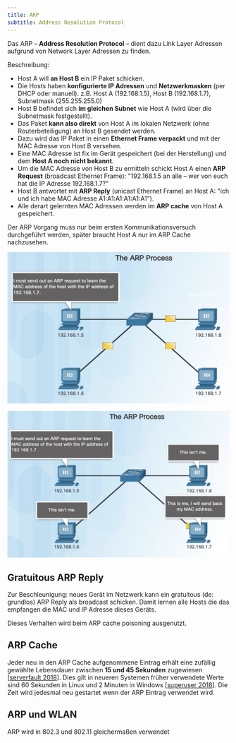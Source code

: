 ```yaml
---
title: ARP
subtitle: Address Resolution Protocol
---
```


Das ARP – **Address Resolution Protocol** –  dient dazu Link Layer Adressen aufgrund von Network Layer Adressen zu finden.

Beschreibung: 

- Host A will **an Host B** ein IP Paket schicken. 
- Die Hosts haben **konfigurierte IP Adressen** und **Netzwerkmasken** (per DHCP oder manuell). z.B. Host A (192.168.1.5), Host B (192.168.1.7), Subnetmask (255.255.255.0)
- Host B befindet sich **im gleichen Subnet** wie Host A (wird über die Subnetmask festgestellt). 
- Das Paket **kann also direkt** von Host A im lokalen Netzwerk (ohne Routerbeteiligung) an Host B gesendet werden. 
- Dazu wird das IP Paket in einen **Ethernet Frame verpackt** und mit der MAC Adresse von Host B versehen. 
- Eine MAC Adresse ist fix im Gerät gespeichert (bei der Herstellung) und dem **Host A noch nicht bekannt**.
- Um die MAC Adresse von Host B zu ermitteln schickt Host A einen **ARP Request** (broadcast Ethernet Frame): "192.168.1.5 an alle – wer von euch hat die IP Adresse 192.168.1.7?"
- Host B antwortet mit **ARP Reply** (unicast Ethernet Frame) an Host A: "ich und ich habe MAC Adresse A1:A1:A1:A1:A1:A1").
- Alle derart gelernten MAC Adressen werden im **ARP cache** von Host A gespeichert.

Der ARP Vorgang muss nur beim ersten Kommunikationsversuch durchgeführt werden, später braucht Host A nur im ARP Cache nachzusehen.



![image-20200730101758302](fig/arp01.png)

![image-20200730101821876](fig/arp02.png)



## Gratuitous ARP Reply

Zur Beschleunigung: neues Gerät im Netzwerk kann ein gratuitous (de: grundlos) ARP Reply als broadcast schicken. Damit lernen alle Hosts die das empfangen die MAC und IP Adresse dieses Geräts.

Dieses Verhalten wird beim ARP cache poisoning ausgenutzt.



## ARP Cache

Jeder neu in den ARP Cache aufgenommene Eintrag erhält eine zufällig gewählte Lebensdauer zwischen **15 und 45 Sekunden** zugewiesen [[serverfault 2018](https://serverfault.com/a/924165)]. Dies gilt in neueren Systemen früher verwendete Werte sind 60 Sekunden in Linux und 2 Minuten in Windows [[superuser 2018](https://superuser.com/a/1345151)]. Die Zeit wird jedesmal neu gestartet wenn der ARP Eintrag verwendet wird.



## ARP und WLAN

ARP wird in 802.3 und 802.11 gleichermaßen verwendet

